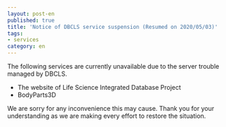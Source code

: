 ```yaml
---
layout: post-en
published: true
title: 'Notice of DBCLS service suspension (Resumed on 2020/05/03)'
tags:
- services
category: en
---
```


The following services are currently unavailable due to the server trouble managed by DBCLS.

- The website of Life Science Integrated Database Project
- BodyParts3D

We are sorry for any inconvenience this may cause.
Thank you for your understanding as we are making every effort to restore the situation.
